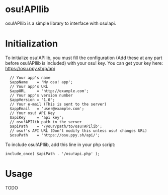 osu!APIlib
===========

osu!APIlib is a simple library to interface with osu!api.

Initialization
==============

To initialize osu!APIlib, you must fill the configuration (Add these at any part before osu!APIlib is included) with your osu! key. You can get your key here: https://osu.ppy.sh/p/api

````
  // Your app's name
  $appName    = 'My osu! app';
  // Your app's URL
  $appURL     = 'http://example.com';
  // Your app's version number
  $appVersion = '1.0';
  // Your e-mail (This is sent to the server)
  $appEmail   = 'user@example.com';
  // Your osu! API Key
  $apiKey     = 'api key';
  // osu!APIlib path in the server
  $apiPath    = '/your/path/to/osu!APIlib';
  // osu!'s API URL (Don't modify this unless osu! changes URL)
  $osuPath    = 'https://osu.ppy.sh/api/';
````

To include osu!APIlib, add this line in your php script:
````
include_once( $apiPath . '/osu!api.php' );
````

Usage
=====

TODO
